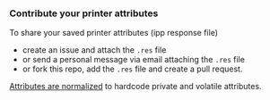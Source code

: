 
### Contribute your printer attributes

To share your saved printer attributes (ipp response file)
- create an issue and attach the `.res` file
- or send a personal message via email attaching the `.res` file
- or fork this repo, add the `.res` file and create a pull request.

[Attributes are normalized](https://github.com/gmuth/document-format-supported/blob/main/src/main/java/de/gmuth/ipp/AttributesNormalizer.java) to hardcode private and volatile attributes.
